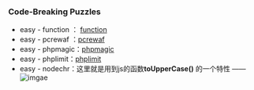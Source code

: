 ### Code-Breaking Puzzles

* easy - function ： [function]()
* easy - pcrewaf ：[pcrewaf]()
* easy - phpmagic：[phpmagic]()
* easy - phplimit：[phplimit]()
* easy - nodechr：这里就是用到js的函数**toUpperCase()** 的一个特性 —— ![imgae]()
